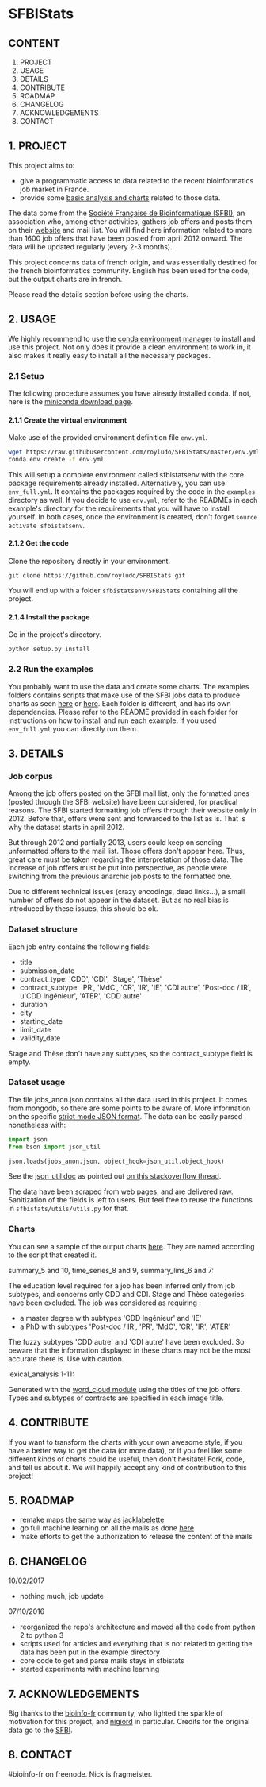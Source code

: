 # SFBIStats

## CONTENT

1. PROJECT
2. USAGE
3. DETAILS
4. CONTRIBUTE
5. ROADMAP
6. CHANGELOG
7. ACKNOWLEDGEMENTS
8. CONTACT

## 1. PROJECT

This project aims to:
 - give a programmatic access to data related to the recent bioinformatics job market in France.
 - provide some [basic analysis and charts](https://www.dropbox.com/sh/b33edivf9tuljfw/AABiurGJNg0i0EdhxoEwouc0a) related to those data.

The data come from the [Société Française de Bioinformatique (SFBI)](http://www.sfbi.fr/), an association who, among other activities, gathers job
offers and posts them on their [website](http://www.sfbi.fr/recherche_emplois) and mail list.
You will find here information related to more than 1600 job offers that have been posted from april 2012 onward.
The data will be updated regularly (every 2-3 months).

This project concerns data of french origin, and was essentially destined for the french bioinformatics community. 
English has been used for the code, but the output charts are in french.

Please read the details section before using the charts.

## 2. USAGE

We highly recommend to use the [conda environment manager](http://conda.pydata.org/docs/) to install and use this 
project. Not only does it provide a clean environment to work in, it also makes it really easy to install all the 
necessary packages.

### 2.1 Setup

The following procedure assumes you have already installed conda.
If not, here is the [miniconda download page](http://conda.pydata.org/miniconda.html).

#### 2.1.1 Create the virtual environment

Make use of the provided environment definition file `env.yml`.

```bash
wget https://raw.githubusercontent.com/royludo/SFBIStats/master/env.yml
conda env create -f env.yml
```

This will setup a complete environment called sfbistatsenv with the core package requirements already installed.
Alternatively, you can use `env_full.yml`. It contains the packages required by the code in the `examples` directory
as well. If you decide to use `env.yml`, refer to the READMEs in each example's directory for the requirements that you
will have to install yourself.
In both cases, once the environment is created, don't forget `source activate sfbistatsenv`.

#### 2.1.2 Get the code

Clone the repository directly in your environment.

`git clone https://github.com/royludo/SFBIStats.git`

You will end up with a folder `sfbistatsenv/SFBIStats` containing all the project.

#### 2.1.4 Install the package

Go in the project's directory.

`python setup.py install`

### 2.2 Run the examples

You probably want to use the data and create some charts. The examples folders contains scripts that make use of the 
SFBI jobs data to produce charts as seen [here](http://bioinfo-fr.net/etat-de-lemploi-bioinformatique-en-france-analyse-des-offres-de-la-sfbi) or [here](https://www.dropbox.com/sh/b33edivf9tuljfw/AABiurGJNg0i0EdhxoEwouc0a).
Each folder is different, and has its own dependencies. Please refer to the README provided in each folder for
instructions on how to install and run each example. If you used `env_full.yml` you can directly run them.

## 3. DETAILS

### Job corpus

Among the job offers posted on the SFBI mail list, only the formatted ones (posted through the SFBI website) have been
considered, for practical reasons. The SFBI started formatting job offers through their website only in 2012. Before
that, offers were sent and forwarded to the list as is. That is why the dataset starts in april 2012.

But through 2012 and partially 2013, users could keep on sending unformatted offers to the mail list. Those offers don't
appear here. Thus, great care must be taken regarding the interpretation of those data. The increase of job offers must
be put into perspective, as people were switching from the previous anarchic job posts to the formatted one.

Due to different technical issues (crazy encodings, dead links...), a small number of offers do not appear in the
dataset. But as no real bias is introduced by these issues, this should be ok.

### Dataset structure

Each job entry contains the following fields:
 - title 
 - submission_date
 - contract_type: 'CDD', 'CDI', 'Stage', 'Thèse'
 - contract_subtype: 'PR', 'MdC', 'CR', 'IR', 'IE', 'CDI autre', 'Post-doc / IR', u'CDD Ingénieur', 'ATER', 'CDD autre'
 - duration
 - city
 - starting_date
 - limit_date
 - validity_date

Stage and Thèse don't have any subtypes, so the contract_subtype field is empty.

### Dataset usage

The file jobs_anon.json contains all the data used in this project. It comes from mongodb, so there are some points to 
be aware of. More information on the specific [strict mode JSON format](https://docs.mongodb.org/manual/reference/mongodb-extended-json/).
The data can be easily parsed nonetheless with:

```python
import json
from bson import json_util

json.loads(jobs_anon.json, object_hook=json_util.object_hook)
```

See the [json_util doc](http://api.mongodb.org/python/1.4/api/pymongo/json_util.html) as pointed out [on this stackoverflow thread](http://stackoverflow.com/a/11286988).

The data have been scraped from web pages, and are delivered raw. Sanitization of the fields is left to users. But feel
free to reuse the functions in `sfbistats/utils/utils.py` for that.

### Charts

You can see a sample of the output charts [here](https://www.dropbox.com/sh/b33edivf9tuljfw/AABiurGJNg0i0EdhxoEwouc0a).
They are named according to the script that created it.

summary_5 and 10, time_series_8 and 9, summary_lins_6 and 7:

The education level required for a job has been inferred only from job subtypes, and concerns only CDD and CDI.
Stage and Thèse categories have been excluded.
The job was considered as requiring :
 - a master degree with subtypes 'CDD Ingénieur' and 'IE'
 - a PhD with subtypes 'Post-doc / IR', 'PR', 'MdC', 'CR', 'IR', 'ATER'

The fuzzy subtypes 'CDD autre' and 'CDI autre' have been excluded.
So beware that the information displayed in these charts may not be the most accurate there is. Use with caution.

lexical_analysis 1-11:

Generated with the [word_cloud module](https://github.com/amueller/word_cloud) using the titles of the job offers.
Types and subtypes of contracts are specified in each image title. 

## 4. CONTRIBUTE

If you want to transform the charts with your own awesome style, if you have a better way to get the data (or more 
data), or if you feel like some different kinds of charts could be useful, then don't hesitate! Fork, code, and tell us
about it. We will happily accept any kind of contribution to this project!

## 5. ROADMAP

 - remake maps the same way as [jacklabelette](https://github.com/jacklabelette/CartographieJeBif)
 - go full machine learning on all the mails as done [here](https://github.com/ProjetM1Big2016)
 - make efforts to get the authorization to release the content of the mails
 
## 6. CHANGELOG

10/02/2017
 - nothing much, job update

07/10/2016
 - reorganized the repo's architecture and moved all the code from python 2 to python 3
 - scripts used for articles and everything that is not related to getting the data has been put in the example directory
 - core code to get and parse mails stays in sfbistats
 - started experiments with machine learning 

## 7. ACKNOWLEDGEMENTS

Big thanks to the [bioinfo-fr](http://bioinfo-fr.net/) community, who lighted the sparkle of motivation for this
project, and [nigiord](https://github.com/nigiord) in particular.
Credits for the original data go to the [SFBI](http://www.sfbi.fr/).

## 8. CONTACT

\#bioinfo-fr on freenode. Nick is fragmeister.